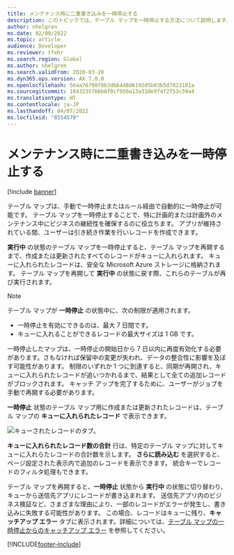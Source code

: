 ```yaml
---
title: メンテナンス時に二重書き込みを一時停止する
description: このトピックでは、テーブル マップを一時停止する方法について説明します。
author: nhelgren
ms.date: 02/09/2022
ms.topic: article
audience: Developer
ms.reviewer: tfehr
ms.search.region: Global
ms.author: nhelgren
ms.search.validFrom: 2020-03-20
ms.dyn365.ops.version: AX 7.0.0
ms.openlocfilehash: 56aa76798f8b3d66448d6192d5b03b5d7823181a
ms.sourcegitcommit: 1843235766b6f8cf950a13a310e9f4f2f53c59a4
ms.translationtype: HT
ms.contentlocale: ja-JP
ms.lasthandoff: 04/07/2022
ms.locfileid: "8554579"
---
```

# <a name="pause-dual-write-for-maintenance"></a>メンテナンス時に二重書き込みを一時停止する

[!include [banner](../../includes/banner.md)]



テーブル マップは、手動で一時停止またはルール経由で自動的に一時停止が可能です。 テーブル マップを一時停止することで、特に計画的または計画外のメンテナンス中にビジネスの継続性を確保するのに役立ちます。 アプリが維持されている間、ユーザーは引き続き作業を行いレコードを作成できます。

**実行中** の状態のテーブル マップを一時停止すると、テーブル マップを再開するまで、作成または更新されたすべてのレコードがキューに入れられます。 キューに入れられたレコードは、安全な Microsoft Azure ストレージに格納されます。 テーブル マップを再開して **実行中** の状態に戻す際、これらのテーブルが再び実行されます。

> [!NOTE]
> テーブル マップが **一時停止** の状態中に、次の制限が適用されます。 
> - 一時停止を有効にできるのは、最大 7 日間です。
> - キューに入れることができるレコードの最大サイズは 1 GB です。 
>
> 一時停止したマップは、一時停止の開始日から 7 日以内に再度有効化する必要があります。さもなければ保留中の変更が失われ、データの整合性に影響を及ぼす可能性があります。 
> 制限のいずれか 1 つに到達すると、同期が再開され、キューに入れられたレコードが追いつかれるまで、結果として全ての追加レコードがブロックされます。 キャッチ アップを完了するために、ユーザーがジョブを手動で再開する必要があります。


**一時停止** 状態のテーブル マップ用に作成または更新されたレコードは、テーブル マップの **キューに入れられたレコード** で表示できます。

![キューされたレコードのタブ。](media/Queued-Insights1.png)

**キューに入れられたレコード数の合計** 行は、特定のテーブル マップに対してキューに入れらたレコードの合計数を示します。 **さらに読み込む** を選択すると、ページ設定された表示内で追加のレコードを表示できます。 統合キーでレコードのフィルタ処理もできます。

テーブル マップを再開すると、**一時停止** 状態から **実行中** の状態に切り替わり、キューから送信先アプリにレコードが書き込まれます。 送信先アプリ内のビジネス検証など、さまざまな理由により、一部のレコードがエラーが発生し、書き込みに失敗する可能性があります。 この場合、レコードはキューに残り、**キャッチアップ エラー** タブに表示されます。詳細については、[テーブル マップの一時停止からのキャッチアップ エラー](errors-and-alerts.md#catch-up-errors-from-pausing-a-table-map) を参照してください。

[!INCLUDE[footer-include](../../../../includes/footer-banner.md)]
